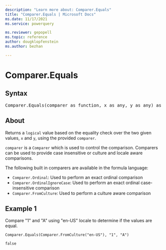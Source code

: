 ```yaml
---
description: "Learn more about: Comparer.Equals"
title: "Comparer.Equals | Microsoft Docs"
ms.date: 11/17/2021
ms.service: powerquery

ms.reviewer: gepopell
ms.topic: reference
author: dougklopfenstein
ms.author: bezhan

---
```

# Comparer.Equals

## Syntax

<pre>
Comparer.Equals(comparer as function, x as any, y as any) as logical  
</pre>
  
## About

Returns a `logical` value based on the equality check over the two given values, `x` and `y`, using the provided `comparer`.

`comparer` is a `Comparer` which is used to control the comparison. Comparers can be used to provide case insensitive or culture and locale aware comparisons.

The following built in comparers are available in the formula language:

* `Comparer.Ordinal`: Used to perform an exact ordinal comparison
* `Comparer.OrdinalIgnoreCase`: Used to perform an exact ordinal case-insensitive comparison
* `Comparer.FromCulture`: Used to perform a culture aware comparison

## Example 1

Compare "1" and "A" using "en-US" locale to determine if the values are equal.

```powerquery-m
Comparer.Equals(Comparer.FromCulture("en-US"), "1", "A")
```

`false`
